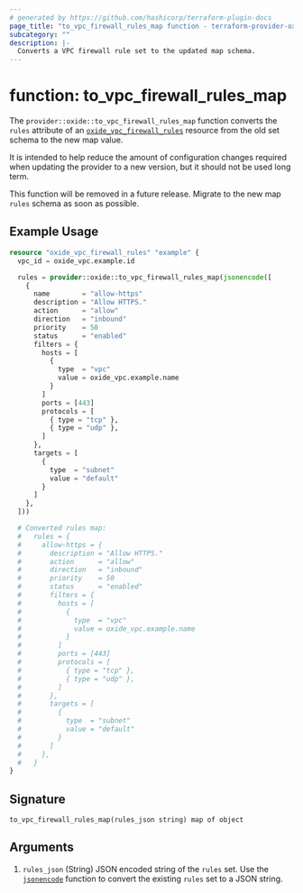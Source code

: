 ```yaml
---
# generated by https://github.com/hashicorp/terraform-plugin-docs
page_title: "to_vpc_firewall_rules_map function - terraform-provider-oxide"
subcategory: ""
description: |-
  Converts a VPC firewall rule set to the updated map schema.
---
```


# function: to_vpc_firewall_rules_map

The `provider::oxide::to_vpc_firewall_rules_map` function converts the
`rules` attribute of an
[`oxide_vpc_firewall_rules`](https://registry.terraform.io/providers/oxidecomputer/oxide/latest/docs/resources/oxide_vpc_firewall_rules)
resource from the old set schema to the new map value.

It is intended to help reduce the amount of configuration changes required when
updating the provider to a new version, but it should not be used long term.

This function will be removed in a future release. Migrate to the new map
`rules` schema as soon as possible.

## Example Usage

```terraform
resource "oxide_vpc_firewall_rules" "example" {
  vpc_id = oxide_vpc.example.id

  rules = provider::oxide::to_vpc_firewall_rules_map(jsonencode([
    {
      name        = "allow-https"
      description = "Allow HTTPS."
      action      = "allow"
      direction   = "inbound"
      priority    = 50
      status      = "enabled"
      filters = {
        hosts = [
          {
            type  = "vpc"
            value = oxide_vpc.example.name
          }
        ]
        ports = [443]
        protocols = [
          { type = "tcp" },
          { type = "udp" },
        ]
      },
      targets = [
        {
          type  = "subnet"
          value = "default"
        }
      ]
    },
  ]))

  # Converted rules map:
  #   rules = {
  #     allow-https = {
  #       description = "Allow HTTPS."
  #       action      = "allow"
  #       direction   = "inbound"
  #       priority    = 50
  #       status      = "enabled"
  #       filters = {
  #         hosts = [
  #           {
  #             type  = "vpc"
  #             value = oxide_vpc.example.name
  #           }
  #         ]
  #         ports = [443]
  #         protocols = [
  #           { type = "tcp" },
  #           { type = "udp" },
  #         ]
  #       },
  #       targets = [
  #         {
  #           type  = "subnet"
  #           value = "default"
  #         }
  #       ]
  #     },
  #   }
}
```

## Signature

<!-- signature generated by tfplugindocs -->
```text
to_vpc_firewall_rules_map(rules_json string) map of object
```

## Arguments

<!-- arguments generated by tfplugindocs -->
1. `rules_json` (String) JSON encoded string of the `rules` set. Use the
[`jsonencode`](https://developer.hashicorp.com/terraform/language/functions/jsonencode)
function to convert the existing `rules` set to a JSON string.
